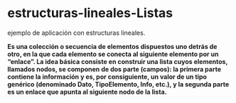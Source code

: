 # estructuras-lineales-Listas
ejemplo de aplicación con estructuras lineales.

**Es una colección o secuencia de elementos dispuestos uno detrás de otro, en la que cada elemento se conecta al siguiente elemento por un “enlace”. La idea básica
consiste en construir una lista cuyos elementos, llamados nodos, se componen de dos parte (campos): la primera parte contiene la información y es, por consiguiente, un valor de un tipo genérico (denominado Dato, TipoElemento, Info, etc.), y la segunda parte es un enlace que apunta al siguiente nodo de la lista.**
